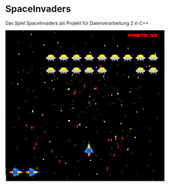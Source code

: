 # SpaceInvaders
Das Spiel SpaceInvaders als Projekt für Datenverarbeitung 2 in C++

![](SpaceInvaders_Preview.png)
